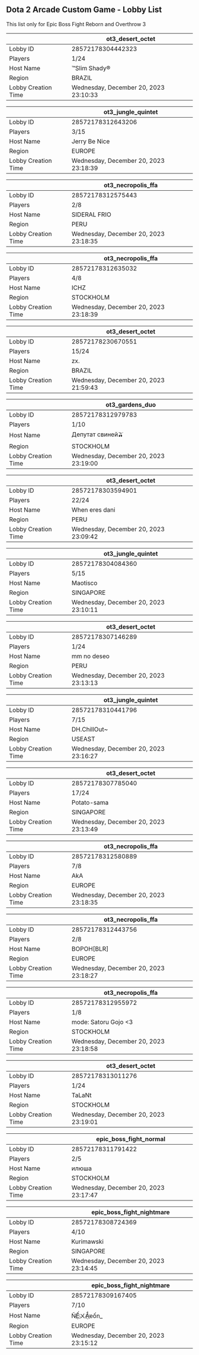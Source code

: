 ## Dota 2 Arcade Custom Game - Lobby List

This list only for Epic Boss Fight Reborn and Overthrow 3

|  | ot3_desert_octet |
| ------ | ------ |
| Lobby ID | 28572178304442323 |
| Players | 1/24 |
| Host Name | ™Slim Shady® |
| Region | BRAZIL |
| Lobby Creation Time | Wednesday, December 20, 2023 23:10:33 |


|  | ot3_jungle_quintet |
| ------ | ------ |
| Lobby ID | 28572178312643206 |
| Players | 3/15 |
| Host Name | Jerry Be Nice |
| Region | EUROPE |
| Lobby Creation Time | Wednesday, December 20, 2023 23:18:39 |


|  | ot3_necropolis_ffa |
| ------ | ------ |
| Lobby ID | 28572178312575443 |
| Players | 2/8 |
| Host Name | SIDERAL FRIO |
| Region | PERU |
| Lobby Creation Time | Wednesday, December 20, 2023 23:18:35 |


|  | ot3_necropolis_ffa |
| ------ | ------ |
| Lobby ID | 28572178312635032 |
| Players | 4/8 |
| Host Name | ICHZ |
| Region | STOCKHOLM |
| Lobby Creation Time | Wednesday, December 20, 2023 23:18:39 |


|  | ot3_desert_octet |
| ------ | ------ |
| Lobby ID | 28572178230670551 |
| Players | 15/24 |
| Host Name | zx. |
| Region | BRAZIL |
| Lobby Creation Time | Wednesday, December 20, 2023 21:59:43 |


|  | ot3_gardens_duo |
| ------ | ------ |
| Lobby ID | 28572178312979783 |
| Players | 1/10 |
| Host Name | Депутат свиней🫒 |
| Region | STOCKHOLM |
| Lobby Creation Time | Wednesday, December 20, 2023 23:19:00 |


|  | ot3_desert_octet |
| ------ | ------ |
| Lobby ID | 28572178303594901 |
| Players | 22/24 |
| Host Name | When eres dani |
| Region | PERU |
| Lobby Creation Time | Wednesday, December 20, 2023 23:09:42 |


|  | ot3_jungle_quintet |
| ------ | ------ |
| Lobby ID | 28572178304084360 |
| Players | 5/15 |
| Host Name | Maotisco |
| Region | SINGAPORE |
| Lobby Creation Time | Wednesday, December 20, 2023 23:10:11 |


|  | ot3_desert_octet |
| ------ | ------ |
| Lobby ID | 28572178307146289 |
| Players | 1/24 |
| Host Name | mm no deseo |
| Region | PERU |
| Lobby Creation Time | Wednesday, December 20, 2023 23:13:13 |


|  | ot3_jungle_quintet |
| ------ | ------ |
| Lobby ID | 28572178310441796 |
| Players | 7/15 |
| Host Name | DH.ChillOut~ |
| Region | USEAST |
| Lobby Creation Time | Wednesday, December 20, 2023 23:16:27 |


|  | ot3_desert_octet |
| ------ | ------ |
| Lobby ID | 28572178307785040 |
| Players | 17/24 |
| Host Name | Potato-sama |
| Region | SINGAPORE |
| Lobby Creation Time | Wednesday, December 20, 2023 23:13:49 |


|  | ot3_necropolis_ffa |
| ------ | ------ |
| Lobby ID | 28572178312580889 |
| Players | 7/8 |
| Host Name | AkA |
| Region | EUROPE |
| Lobby Creation Time | Wednesday, December 20, 2023 23:18:35 |


|  | ot3_necropolis_ffa |
| ------ | ------ |
| Lobby ID | 28572178312443756 |
| Players | 2/8 |
| Host Name | BOPOH[BLR] |
| Region | EUROPE |
| Lobby Creation Time | Wednesday, December 20, 2023 23:18:27 |


|  | ot3_necropolis_ffa |
| ------ | ------ |
| Lobby ID | 28572178312955972 |
| Players | 1/8 |
| Host Name | mode: Satoru Gojo <3 |
| Region | STOCKHOLM |
| Lobby Creation Time | Wednesday, December 20, 2023 23:18:58 |


|  | ot3_desert_octet |
| ------ | ------ |
| Lobby ID | 28572178313011276 |
| Players | 1/24 |
| Host Name | TaLaNt |
| Region | STOCKHOLM |
| Lobby Creation Time | Wednesday, December 20, 2023 23:19:01 |


|  | epic_boss_fight_normal |
| ------ | ------ |
| Lobby ID | 28572178311791422 |
| Players | 2/5 |
| Host Name | илюша |
| Region | STOCKHOLM |
| Lobby Creation Time | Wednesday, December 20, 2023 23:17:47 |


|  | epic_boss_fight_nightmare |
| ------ | ------ |
| Lobby ID | 28572178308724369 |
| Players | 4/10 |
| Host Name | Kurimawski |
| Region | SINGAPORE |
| Lobby Creation Time | Wednesday, December 20, 2023 23:14:45 |


|  | epic_boss_fight_nightmare |
| ------ | ------ |
| Lobby ID | 28572178309167405 |
| Players | 7/10 |
| Host Name | ÑẾ҉ㄨǺ҉eốn_ |
| Region | EUROPE |
| Lobby Creation Time | Wednesday, December 20, 2023 23:15:12 |


